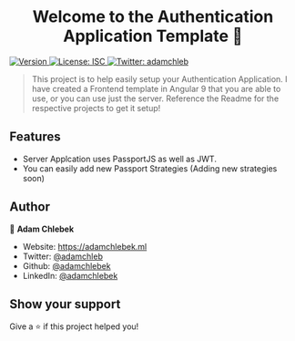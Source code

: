 <h1 align="center">Welcome to the Authentication Application Template 👋</h1>
<p>
  <a href="https://www.npmjs.com/package/auth-server" target="_blank">
    <img alt="Version" src="https://img.shields.io/npm/v/auth-server.svg">
  </a>
  <a href="#" target="_blank">
    <img alt="License: ISC" src="https://img.shields.io/badge/License-ISC-yellow.svg" />
  </a>
  <a href="https://twitter.com/adamchleb" target="_blank">
    <img alt="Twitter: adamchleb" src="https://img.shields.io/twitter/follow/adamchleb.svg?style=social" />
  </a>
</p>

> This project is to help easily setup your Authentication Application. I have created a Frontend template in Angular 9 that you are able to use, or you can use just the server. Reference the Readme for the respective projects to get it setup!

## Features

- Server Applcation uses PassportJS as well as JWT.
- You can easily add new Passport Strategies (Adding new strategies soon)


## Author

👤 **Adam Chlebek**

* Website: https://adamchlebek.ml
* Twitter: [@adamchleb](https://twitter.com/adamchleb)
* Github: [@adamchlebek](https://github.com/adamchlebek)
* LinkedIn: [@adamchlebek](https://linkedin.com/in/adamchlebek)

## Show your support

Give a ⭐️ if this project helped you!